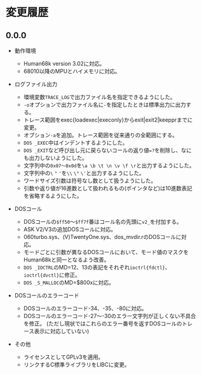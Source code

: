 # 変更履歴

## 0.0.0
* 動作環境
  * Human68k version 3.02に対応。
  * 68010以降のMPUとハイメモリに対応。

* ログファイル出力
  * 環境変数`TRACE_LOG`で出力ファイル名を指定できるようにした。
  * `-o`オプションで出力ファイル名に`-`を指定したときは標準出力に出力する。
  * トレース範囲をexec{loadexec|execonly}からexit|exit2|keepprまでに変更。
  * オプション`-a`を追加。トレース範囲を従来通りの全範囲にする。
  * `DOS _EXEC`中はインデントするようにした。
  * `DOS _EXIT`など呼び出し元に戻らないコールの返り値`=?`を削除し、なにも出力しないようにした。
  * 文字列中の`0x07～0x0d`を`\a \b \t \n \v \f \r`と出力するようにした。
  * 文字列中の`\` `"` `'`を`\\` `\"` `\'`と出力するようにした。
  * ワードサイズ引数は符号なし数として扱うようにした。
  * 引数や返り値が16進数として扱われるもの(ポインタなど)は10進数表記を省略するようにした。

* DOSコール
  * DOSコールの`$ff50`～`$ff7f`番はコール名の先頭に`v2_`を付加する。
  * ASK V2/V3の追加DOSコールに対応。
  * 060turbo.sys、(V)TwentyOne.sys、dos_mvdir.rのDOSコールに対応。
  * モードごとに引数が異なるDOSコールにおいて、モード値のマスクをHuman68kと同一となるよう改善。
  * `DOS _IOCTRL`のMD=12、13の表記をそれぞれ`ioctrl{fdctl}`、`ioctrl{dvctl}`に修正。
  * `DOS _S_MALLOC`のMD=$800xに対応。

* DOSコールのエラーコード
  * DOSコールのエラーコード-34、-35、-80に対応。
  * DOSコールのエラーコード-27～-30のエラー文字列が正しくない不具合を修正。
    (ただし現状ではこれらのエラー番号を返すDOSコールのトレース表示に対応していない)

* その他
  * ライセンスとしてGPLv3を適用。
  * リンクするC標準ライブラリをLIBCに変更。
